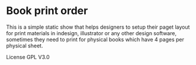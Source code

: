 # Book print order
This is a simple static show that helps designers to setup their paget layout for print materials in indesign, illustrator or any other design software, sometimes they need to print for physical books which have 4 pages per physical sheet.

License GPL V3.0
